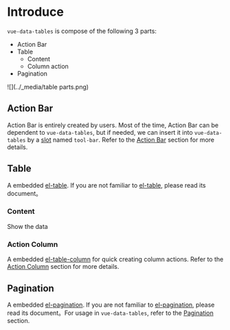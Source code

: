 # Introduce

`vue-data-tables` is compose of the following 3 parts:

* Action Bar
* Table
  * Content
  * Column action
* Pagination

![](../_media/table parts.png)

## Action Bar
Action Bar is entirely created by users. Most of the time, Action Bar can be dependent to `vue-data-tables`, but if needed, we can insert it into `vue-data-tables` by a [slot](https://cn.vuejs.org/v2/guide/components-slots.html#%E5%85%B7%E5%90%8D%E6%8F%92%E6%A7%BD) named `tool-bar`. Refer to the <a href="/#/actionBar">Action Bar</a> section for more details.

## Table
A embedded [el-table](http://element.eleme.io/#/component/table). If you are not familiar to [el-table](http://element.eleme.io/#/component/table), please read its document。

### Content
Show the data

### Action Column
A embedded [el-table-column](http://element.eleme.io/#/en-US/component/table) for quick creating column actions. Refer to the <a href="/#/actionCol">Action Column</a> section for more details.

## Pagination
A embedded [el-pagination](http://element.eleme.io/#/zh-CN/component/pagination). If you are not familiar to [el-pagination](http://element.eleme.io/#/zh-CN/component/pagination), please read its document。For usage in `vue-data-tables`, refer to the <a href="/#/pagination">Pagination</a> section.
